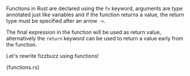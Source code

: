 Functions in Rust are declared using the `fn` keyword, arguments are type
annotated just like variables and if the function returns a value, the return
type must be specified after an arrow `->`.

The final expression in the function will be used as return value,
alternatively the `return` keyword can be used to return a value early from the
function.

Let's rewrite fizzbuzz using functions!

{functions.rs}
